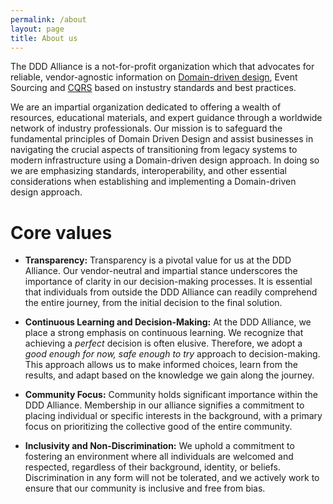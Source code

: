 ```yaml
---
permalink: /about
layout: page
title: About us
---
```


The DDD Alliance is a not-for-profit organization which that advocates for reliable, vendor-agnostic information on [Domain-driven design][ddd], Event Sourcing and [CQRS][cqrs] based on instustry standards and best practices.

We are an impartial organization dedicated to offering a wealth of resources, educational materials, and expert guidance through a worldwide network of industry professionals. Our mission is to safeguard the fundamental principles of Domain Driven Design and assist businesses in navigating the crucial aspects of transitioning from legacy systems to modern infrastructure using a Domain-driven design approach. In doing so we are emphasizing standards, interoperability, and other essential considerations when establishing and implementing a Domain-driven design approach.

[ddd]: https://en.wikipedia.org/wiki/Domain-driven_design
[cqrs]: https://en.wikipedia.org/wiki/Command_Query_Responsibility_Segregation

# Core values
- **Transparency:** Transparency is a pivotal value for us at the DDD Alliance. Our vendor-neutral and impartial stance underscores the importance of clarity in our decision-making processes. It is essential that individuals from outside the DDD Alliance can readily comprehend the entire journey, from the initial decision to the final solution.

- **Continuous Learning and Decision-Making:** At the DDD Alliance, we place a strong emphasis on continuous learning. We recognize that achieving a _perfect_ decision is often elusive. Therefore, we adopt a _good enough for now, safe enough to try_ approach to decision-making. This approach allows us to make informed choices, learn from the results, and adapt based on the knowledge we gain along the journey.

- **Community Focus:** Community holds significant importance within the DDD Alliance. Membership in our alliance signifies a commitment to placing individual or specific interests in the background, with a primary focus on prioritizing the collective good of the entire community.

- **Inclusivity and Non-Discrimination:** We uphold a commitment to fostering an environment where all individuals are welcomed and respected, regardless of their background, identity, or beliefs. Discrimination in any form will not be tolerated, and we actively work to ensure that our community is inclusive and free from bias.